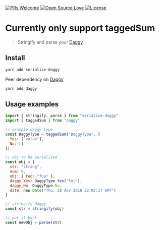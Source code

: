 [![PRs Welcome](https://img.shields.io/badge/PRs-welcome-brightgreen.svg)](http://makeapullrequest.com)
[![Open Source Love](https://badges.frapsoft.com/os/v1/open-source.svg?v=103)](https://github.com/rametta/meatball/)
[![License](https://img.shields.io/badge/License-Apache%202.0-blue.svg)](https://opensource.org/licenses/Apache-2.0)

# Currently only support taggedSum

> Stringify and parse your [Daggy](https://github.com/fantasyland/daggy)

## Install

```sh
yarn add serialize-daggy
```

Peer dependency on [Daggy](https://github.com/fantasyland/daggy)

```sh
yarn add daggy
```

## Usage examples

```js
import { stringify, parse } from "serialize-daggy"
import { taggedSum } from "daggy"

// example daggy type
const DaggyType = taggedSum("DaggyType", {
  Yes: ["value"],
  No: []
})

// obj to be serialized
const obj = {
  str: "string",
  num: 0,
  obj: { foo: "foo" },
  daggy_Yes: DaggyType.Yes("lol"),
  daggy_No: DaggyType.No,
  date: new Date("Thu, 28 Apr 2016 22:02:17 GMT")
}

// stringify daggy
const str = stringify(obj)

// put it back
const newObj = parse(str)
